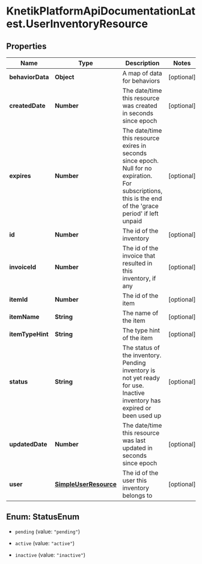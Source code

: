 # KnetikPlatformApiDocumentationLatest.UserInventoryResource

## Properties
Name | Type | Description | Notes
------------ | ------------- | ------------- | -------------
**behaviorData** | **Object** | A map of data for behaviors | [optional] 
**createdDate** | **Number** | The date/time this resource was created in seconds since epoch | [optional] 
**expires** | **Number** | The date/time this resource exires in seconds since epoch. Null for no expiration. For subscriptions, this is the end of the &#39;grace period&#39; if left unpaid | [optional] 
**id** | **Number** | The id of the inventory | [optional] 
**invoiceId** | **Number** | The id of the invoice that resulted in this inventory, if any | [optional] 
**itemId** | **Number** | The id of the item | [optional] 
**itemName** | **String** | The name of the item | [optional] 
**itemTypeHint** | **String** | The type hint of the item | [optional] 
**status** | **String** | The status of the inventory. Pending inventory is not yet ready for use. Inactive inventory has expired or been used up | [optional] 
**updatedDate** | **Number** | The date/time this resource was last updated in seconds since epoch | [optional] 
**user** | [**SimpleUserResource**](SimpleUserResource.md) | The id of the user this inventory belongs to | [optional] 


<a name="StatusEnum"></a>
## Enum: StatusEnum


* `pending` (value: `"pending"`)

* `active` (value: `"active"`)

* `inactive` (value: `"inactive"`)




